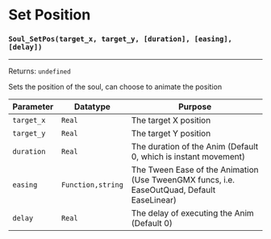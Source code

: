 # Set Position

### `Soul_SetPos(target_x, target_y, [duration], [easing], [delay])`
---
 Returns: `undefined`

Sets the position of the soul, can choose to animate the position

| Parameter | Datatype  | Purpose |
|-----------|-----------|---------|
|`target_x` |`Real` |The target X position |
|`target_y` |`Real` |The target Y position |
|`duration` |`Real` |The duration of the Anim (Default 0, which is instant movement) |
|`easing` |`Function,string` |The Tween Ease of the Animation (Use TweenGMX funcs, i.e. EaseOutQuad, Default EaseLinear) |
|`delay` |`Real` |The delay of executing the Anim (Default 0) |






